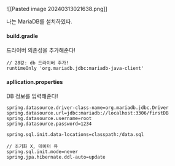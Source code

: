 


![[Pasted image 20240313021638.png]]


나는 MariaDB를 설치하였따.

#### build.gradle

드라이버 의존성을 추가해준다!
```
// 28강: db 드라이버 추가!  
runtimeOnly 'org.mariadb.jdbc:mariadb-java-client'
```

#### apllication.properties 

DB 정보를 입력해준다!
```
spring.datasource.driver-class-name=org.mariadb.jdbc.Driver  
spring.datasource.url=jdbc:mariadb://localhost:3306/firstDB  
spring.datasource.username=root  
spring.datasource.password=1234  
  
spring.sql.init.data-locations=classpath:/data.sql  

// 초기화 X, 데이터 유
spring.sql.init.mode=never  
spring.jpa.hibernate.ddl-auto=update
```







